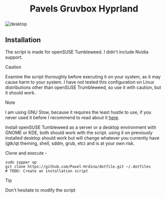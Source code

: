 [//]: ###### (Documentation for me, when I need to install my system again. Pavel Hrdina)

<div align="center">
    <h1>Pavels Gruvbox Hyprland</h1>
    <h3></h3>
</div>

![desktop](https://images2.imgbox.com/f0/6c/Wbog0c5Z_o.png)

## Installation

The script is made for openSUSE Tumbleweed. I didn't include Nvidia support.

> [!CAUTION]
> Examine the script thoroughly before executing it on your system, as it may cause harm to your system.
> I have not tested this configuration on Linux distributions other than openSUSE Trumbleweed, so use it
> with caution, but it should work. 

> [!NOTE]
> I am using GNU Stow, because it requires the least hustle to use, if you never used it before I recommend to read about it [here](https://www.gnu.org/software/stow/).

Install openSUSE Tumbleweed as a server or a desktop environment with GNOME or KDE, both should work with the script. using it on previously 
installed desktop should work but will change whatever you currently have (gtk/qt theming, shell, sddm, grub, etc) and is at your own risk.

Clone and execute -

```shell
sudo zypper up
git clone https://github.com/Pavel-Hrdina/dotfile.git ~/.dotfiles
# TODO: Create an installation script
```

> [!TIP]
> Don't hesitate to modify the script


